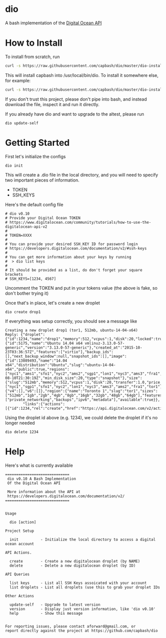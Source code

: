 dio
==============

A bash implementation of the [Digital Ocean API](https://developers.digitalocean.com/documentation/v2/)

# How to Install #

To install from scratch, run

```bash
curl -s https://raw.githubusercontent.com/capbash/dio/master/dio-installer | bash
```

This will install capbash into /usr/local/bin/dio.  To install it somewhere else, for example:

```bash
curl -s https://raw.githubusercontent.com/capbash/dio/master/dio-installer | bash -s -- --path ~/.bin
```

If you don't trust this project, please don't pipe into bash, and instead download the file,
inspect it and run it directly.

If you already have dio and want to upgrade to the altest, please run

```
dio update-self
```

# Getting Started #

First let's initialize the configs

```
dio init
```

This will create a .dio file in the local directory, and you will need to
specify two important pieces of information.

* TOKEN
* SSH_KEYS

Here's the default config file

```
# dio v0.10
# Provide your Digital Ocean TOKEN
# https://www.digitalocean.com/community/tutorials/how-to-use-the-digitalocean-api-v2
#
# TOKEN=XXXX
#
# You can provide your desired SSH_KEY ID for password login
# https://developers.digitalocean.com/documentation/v2/#ssh-keys
#
# You can get more information about your keys by running
#  > dio list keys
#
# It should be provided as a list, do don't forget your square brackets
# SSH_KEYS=[1234, 4567]
```

Uncomment the TOKEN and put in your tokens value (the above is fake, so don't bother trying it)

Once that's in place, let's create a new droplet

```
dio create drop1
```

If everything was setup correctly, you should see a message like

```
Creating a new droplet drop1 (tor1, 512mb, ubuntu-14-04-x64)
Reply: {"droplet":{"id":1234,"name":"drop1","memory":512,"vcpus":1,"disk":20,"locked":true,"status":"new","kernel":{"id":5175,"name":"Ubuntu 14.04 x64 vmlinuz-3.13.0-57-generic","version":"3.13.0-57-generic"},"created_at":"2015-10-23T03:36:57Z","features":["virtio"],"backup_ids":[],"next_backup_window":null,"snapshot_ids":[],"image":{"id":13089493,"name":"14.04 x64","distribution":"Ubuntu","slug":"ubuntu-14-04-x64","public":true,"regions":["nyc1","ams1","sfo1","nyc2","ams2","sgp1","lon1","nyc3","ams3","fra1","tor1"],"created_at":"2015-08-10T21:30:19Z","min_disk_size":20,"type":"snapshot"},"size":{"slug":"512mb","memory":512,"vcpus":1,"disk":20,"transfer":1.0,"price_monthly":5.0,"price_hourly":0.00744,"regions":["nyc1","sgp1","sfo1","nyc2","lon1","nyc3","ams3","ams2","fra1","tor1"],"available":true},"size_slug":"512mb","networks":{"v4":[],"v6":[]},"region":{"name":"Toronto 1","slug":"tor1","sizes":["512mb","1gb","2gb","4gb","8gb","16gb","32gb","48gb","64gb"],"features":["private_networking","backups","ipv6","metadata"],"available":true}},
        "links":{"actions":[{"id":1234,"rel":"create","href":"https://api.digitalocean.com/v2/actions/1234"}]}}
```

Using the droplet id above (e.g. 1234), we could delete the droplet if it's no longer needed

```
dio delete 1234
```


# Help #

Here's what is currently available

```
=============================
 dio v0.10 A Bash Implementation
 Of the Digital Ocean API

 More information about the API at
 https://developers.digitalocean.com/documentation/v2/
=============================


Usage

  dio [action]

Project Setup

  init          - Initialize the local directory to access a digital ocean account

API Actions.

  create        - Create a new digitalocean droplet (by NAME)
  delete        - Delete a new digitalocean droplet (by ID)

API Queries

  list keys     - List all SSH Keys assoicated with your account
  list droplets - List all droplets (use this to grab your droplet IDs

Other Actions

  update-self   - Upgrade to latest version
  version       - Display just version information, like 'dio v0.10'
  help          - Show this message


For reporting issues, please contact aforward@gmail.com, or
report directly against the project at https://github.com/capbash/dio
```


